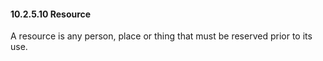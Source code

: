 #### 10.2.5.10 Resource

A resource is any person, place or thing that must be reserved prior to its use.
